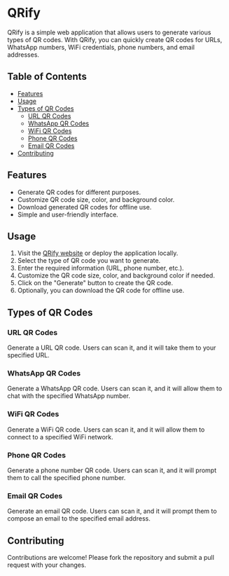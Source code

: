 # QRify

QRify is a simple web application that allows users to generate various types of QR codes. With QRify, you can quickly create QR codes for URLs, WhatsApp numbers, WiFi credentials, phone numbers, and email addresses.

## Table of Contents

- [Features](#features)
- [Usage](#usage)
- [Types of QR Codes](#types-of-qr-codes)
  - [URL QR Codes](#url-qr-codes)
  - [WhatsApp QR Codes](#whatsapp-qr-codes)
  - [WiFi QR Codes](#wifi-qr-codes)
  - [Phone QR Codes](#phone-qr-codes)
  - [Email QR Codes](#email-qr-codes)
- [Contributing](#contributing)

## Features

- Generate QR codes for different purposes.
- Customize QR code size, color, and background color.
- Download generated QR codes for offline use.
- Simple and user-friendly interface.

## Usage

1. Visit the [QRify website](https://qrify.lol) or deploy the application locally.
2. Select the type of QR code you want to generate.
3. Enter the required information (URL, phone number, etc.).
4. Customize the QR code size, color, and background color if needed.
5. Click on the "Generate" button to create the QR code.
6. Optionally, you can download the QR code for offline use.

## Types of QR Codes

### URL QR Codes

Generate a URL QR code. Users can scan it, and it will take them to your specified URL.

### WhatsApp QR Codes

Generate a WhatsApp QR code. Users can scan it, and it will allow them to chat with the specified WhatsApp number.

### WiFi QR Codes

Generate a WiFi QR code. Users can scan it, and it will allow them to connect to a specified WiFi network.

### Phone QR Codes

Generate a phone number QR code. Users can scan it, and it will prompt them to call the specified phone number.

### Email QR Codes

Generate an email QR code. Users can scan it, and it will prompt them to compose an email to the specified email address.

## Contributing

Contributions are welcome! Please fork the repository and submit a pull request with your changes.
